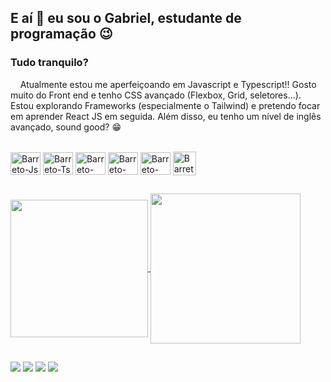 ## E aí 🤙 eu sou o Gabriel, estudante de programação 😉

<h3>Tudo tranquilo?</h3>
<p>&nbsp;&nbsp;&nbsp;&nbsp;Atualmente estou me aperfeiçoando em Javascript e Typescript!! Gosto muito do Front end e tenho CSS avançado (Flexbox, Grid, seletores...). Estou explorando Frameworks (especialmente o Tailwind) e pretendo focar em aprender React JS em seguida. Além disso, eu tenho um nível de inglês avançado, sound good? 😁</p><br />

<div>
  <img align="center" alt="Barreto-Js" height="36" width="48" src="https://cdn.jsdelivr.net/gh/devicons/devicon@latest/icons/javascript/javascript-original.svg" />
  <img align="center" alt="Barreto-Ts" height="36" width="48" src="https://cdn.jsdelivr.net/gh/devicons/devicon@latest/icons/typescript/typescript-original.svg" />
  <img align="center" alt="Barreto-Html" height="36" width="48" src="https://cdn.jsdelivr.net/gh/devicons/devicon@latest/icons/html5/html5-original.svg" />
  <img align="center" alt="Barreto-Css" height="36" width="48" src="https://cdn.jsdelivr.net/gh/devicons/devicon@latest/icons/css3/css3-original.svg" />
  <img align="center" alt="Barreto-Tw" height="36" width="48" src="https://cdn.jsdelivr.net/gh/devicons/devicon@latest/icons/tailwindcss/tailwindcss-original.svg" />
  <img align="center" alt="Barreto-Tw" height="38" width="37" src="https://cdn.discordapp.com/attachments/1079578268040171530/1256095132906815620/ingles-sem-fundo.png?ex=667f8540&is=667e33c0&hm=feacd5c63b1a7cf4adc2d725f41c3be8a5bf0ed39fcf6d9b367799d2630f802e&" />
</div>

##

<div>
  <a href="https://github.com/barretoux/github-readme-stats">
    <img height="220px" align="center" src="https://github-readme-stats.vercel.app/api?username=barretoux&show_icons=true&theme=holi&include_all_commits=true">
    <img height="240px" align="center" src="https://github-readme-stats.vercel.app/api/top-langs/?username=barretoux&layout=donut&langs_count=16&theme=catppuccin_mocha">
  </a>
</div>

##

<div>
  <a href="https://instagram.com/barretoux" target="_blank"><img src="https://img.shields.io/badge/-Instagram-%23E4405F?style=for-the-badge&logo=instagram&logoColor=white" target="_blank" /></a>
  <a href="mailto:gabriel.foontouraa@gmail.com"><img src="https://img.shields.io/badge/-Gmail-%23333?style=for-the-badge&logo=gmail&logoColor=white" target="_blank" /></a>
  <a href="https://www.linkedin.com/in/gabriel-barreto-a80936219/" target="_blank"><img src="https://img.shields.io/badge/-LinkedIn-%230077B5?style=for-the-badge&logo=linkedin&logoColor=white" target="_blank" /></a>
  <a href="https://barretoux.github.io/site_portfolio/"><img src="https://img.shields.io/badge/website-000000?style=for-the-badge&logo=About.me&logoColor=white" target="_blank" /></a>
</div>
